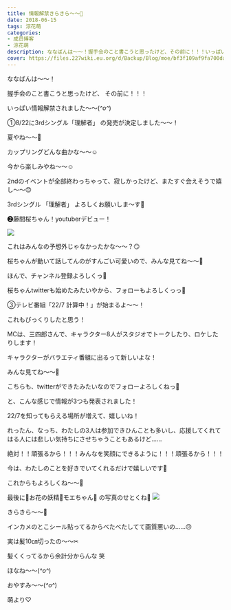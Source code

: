 ```yaml
---
title: 情報解禁きらきら〜〜💫
date: 2018-06-15
tags: 涼花萌
categories: 
- 成员博客
- 涼花萌
description: ななばんは〜〜！握手会のこと書こうと思ったけど、その前に！！！いっぱい情報解禁されました〜〜(*^o^*)①8/22に3rdシングル「理解者」の発売が...
cover: https://files.227wiki.eu.org/d/Backup/Blog/moe/bf3f109af9fa700dafe9cd52fbeb7.jpg 
---
```







ななばんは〜〜！





握手会のこと書こうと思ったけど、
その前に！！！








いっぱい情報解禁されました〜〜(*^o^*)








①8/22に3rdシングル「理解者」
の発売が決定しました〜〜！






夏やね〜〜🍉






カップリングどんな曲かな〜〜☺️



今から楽しみやね〜〜☺️







2ndのイベントが全部終わっちゃって、寂しかったけど、またすぐ会えそうで嬉し〜〜😊




3rdシングル 「理解者」
よろしくお願いしま〜す🤗










❷藤間桜ちゃん！youtuberデビュー！



![](https://files.227wiki.eu.org/d/Backup/Blog/moe/bf3f109af9fa700dafe9cd52fbeb7.jpg)




これはみんなの予想外じゃなかったかな〜〜？😏







桜ちゃんが動いて話してんのがすんごい可愛いので、みんな見てね〜〜👀






ほんで、チャンネル登録よろしくっ💫



桜ちゃんtwitterも始めたみたいやから、フォローもよろしくっっ💫












③テレビ番組「22/7 計算中！」が始まるよ〜〜！





これもびっくりしたと思う！





MCは、三四郎さんで、キャラクター8人がスタジオでトークしたり、ロケしたりします！






キャラクターがバラエティ番組に出るって新しいよな！






みんな見てね〜〜👀




こちらも、twitterができたみたいなのでフォローよろしくねっ💫













と、こんな感じで情報が3つも発表されました！







22/7を知ってもらえる場所が増えて、嬉しいね！














れったん、なっち、わたしの3人は参加できひんことも多いし、応援してくれてはる人には悲しい気持ちにさせちゃうこともあるけど……


絶対！！頑張るから！！！みんなを笑顔にできるように！！！頑張るから！！！






今は、わたしのことを好きでいてくれるだけで嬉しいです💓







これからもよろしくね〜〜💓










最後に🌸お花の妖精🌸モエちゃん🌸
の写真のせとくね🌸
![](https://files.227wiki.eu.org/d/Backup/Blog/moe/bf3f109af9fa700dafe9cd52fbeb7-01.jpg)







きらきら〜〜💫




インカメのとこシール貼ってるからべたべたしてて画質悪いの……😔






実は髪10㎝切ったの〜〜✂︎



髪くくってるから余計分からんな 笑











ほなね〜〜(*^o^*)



おやすみ〜〜(*^o^*)







萌より♡


